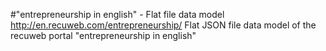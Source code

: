 #"entrepreneurship in english" - Flat file data model
http://en.recuweb.com/entrepreneurship/
Flat JSON file data model of the recuweb portal "entrepreneurship in english"
